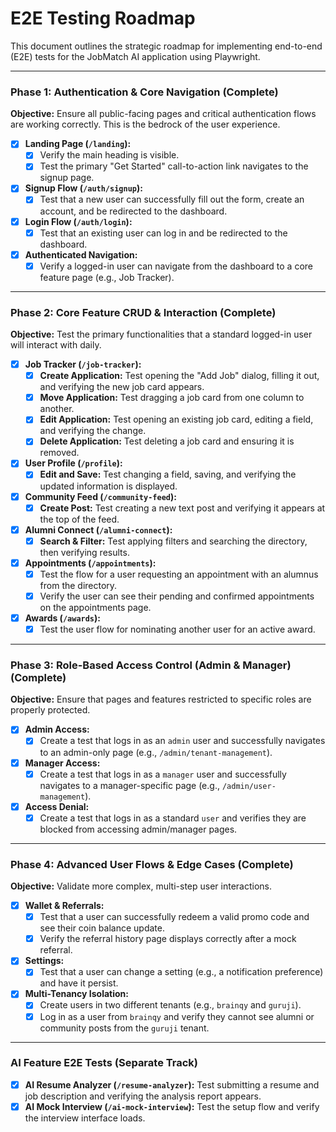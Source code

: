 
# E2E Testing Roadmap

This document outlines the strategic roadmap for implementing end-to-end (E2E) tests for the JobMatch AI application using Playwright.

---

### Phase 1: Authentication & Core Navigation (Complete)

**Objective:** Ensure all public-facing pages and critical authentication flows are working correctly. This is the bedrock of the user experience.

*   [x] **Landing Page (`/landing`):**
    *   [x] Verify the main heading is visible.
    *   [x] Test the primary "Get Started" call-to-action link navigates to the signup page.
*   [x] **Signup Flow (`/auth/signup`):**
    *   [x] Test that a new user can successfully fill out the form, create an account, and be redirected to the dashboard.
*   [x] **Login Flow (`/auth/login`):**
    *   [x] Test that an existing user can log in and be redirected to the dashboard.
*   [x] **Authenticated Navigation:**
    *   [x] Verify a logged-in user can navigate from the dashboard to a core feature page (e.g., Job Tracker).

---

### Phase 2: Core Feature CRUD & Interaction (Complete)

**Objective:** Test the primary functionalities that a standard logged-in user will interact with daily.

*   [x] **Job Tracker (`/job-tracker`):**
    *   [x] **Create Application:** Test opening the "Add Job" dialog, filling it out, and verifying the new job card appears.
    *   [x] **Move Application:** Test dragging a job card from one column to another.
    *   [x] **Edit Application:** Test opening an existing job card, editing a field, and verifying the change.
    *   [x] **Delete Application:** Test deleting a job card and ensuring it is removed.
*   [x] **User Profile (`/profile`):**
    *   [x] **Edit and Save:** Test changing a field, saving, and verifying the updated information is displayed.
*   [x] **Community Feed (`/community-feed`):**
    *   [x] **Create Post:** Test creating a new text post and verifying it appears at the top of the feed.
*   [x] **Alumni Connect (`/alumni-connect`):**
    *   [x] **Search & Filter:** Test applying filters and searching the directory, then verifying results.
*   [x] **Appointments (`/appointments`):**
    *   [x] Test the flow for a user requesting an appointment with an alumnus from the directory.
    *   [x] Verify the user can see their pending and confirmed appointments on the appointments page.
*   [x] **Awards (`/awards`):**
    *   [x] Test the user flow for nominating another user for an active award.

---

### Phase 3: Role-Based Access Control (Admin & Manager) (Complete)

**Objective:** Ensure that pages and features restricted to specific roles are properly protected.

*   [x] **Admin Access:**
    *   [x] Create a test that logs in as an `admin` user and successfully navigates to an admin-only page (e.g., `/admin/tenant-management`).
*   [x] **Manager Access:**
    *   [x] Create a test that logs in as a `manager` user and successfully navigates to a manager-specific page (e.g., `/admin/user-management`).
*   [x] **Access Denial:**
    *   [x] Create a test that logs in as a standard `user` and verifies they are blocked from accessing admin/manager pages.

---

### Phase 4: Advanced User Flows & Edge Cases (Complete)

**Objective:** Validate more complex, multi-step user interactions.

*   [x] **Wallet & Referrals:**
    *   [x] Test that a user can successfully redeem a valid promo code and see their coin balance update.
    *   [x] Verify the referral history page displays correctly after a mock referral.
*   [x] **Settings:**
    *   [x] Test that a user can change a setting (e.g., a notification preference) and have it persist.
*   [x] **Multi-Tenancy Isolation:**
    *   [x] Create users in two different tenants (e.g., `brainqy` and `guruji`).
    *   [x] Log in as a user from `brainqy` and verify they cannot see alumni or community posts from the `guruji` tenant.

---

### AI Feature E2E Tests (Separate Track)

*   [x] **AI Resume Analyzer (`/resume-analyzer`):** Test submitting a resume and job description and verifying the analysis report appears.
*   [x] **AI Mock Interview (`/ai-mock-interview`):** Test the setup flow and verify the interview interface loads.
